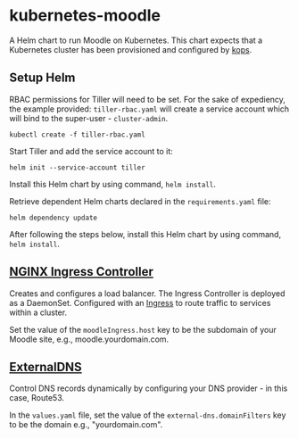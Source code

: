 # kubernetes-moodle

A Helm chart to run Moodle on Kubernetes. This chart expects that a Kubernetes cluster has been provisioned and
configured by [kops](https://github.com/kubernetes/kops).

## Setup Helm

RBAC permissions for Tiller will need to be set. For the sake of expediency, the example provided: `tiller-rbac.yaml`
will create a service account which will bind to the super-user - `cluster-admin`.

```
kubectl create -f tiller-rbac.yaml
```

Start Tiller and add the service account to it:

```
helm init --service-account tiller
```

Install this Helm chart by using command, `helm install`.

Retrieve dependent Helm charts declared in the `requirements.yaml` file:
```
helm dependency update
```

After following the steps below, install this Helm chart by using command, `helm install`.

## [NGINX Ingress Controller](https://github.com/kubernetes/ingress-nginx)
Creates and configures a load balancer. The Ingress Controller is deployed as a
DaemonSet. Configured with an [Ingress](https://kubernetes.io/docs/concepts/services-networking/ingress/) to route
traffic to services within a cluster.

Set the value of the `moodleIngress.host` key to be the subdomain of your Moodle site, e.g., moodle.yourdomain.com.

## [ExternalDNS](https://github.com/kubernetes-incubator/external-dns)
Control DNS records dynamically by configuring your DNS provider - in this case, Route53.

In the `values.yaml` file, set the value of the `external-dns.domainFilters` key to be the domain e.g., "yourdomain.com".

